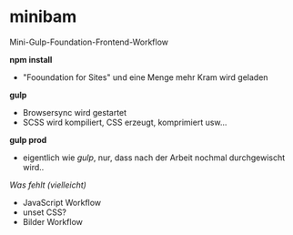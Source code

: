 # minibam

Mini-Gulp-Foundation-Frontend-Workflow

**npm install**

- "Fooundation for Sites" und eine Menge mehr Kram wird geladen
    

**gulp** 

- Browsersync wird gestartet
- SCSS wird kompiliert, CSS erzeugt, komprimiert usw...
    
**gulp prod**

- eigentlich wie *gulp*, nur, dass nach der Arbeit nochmal durchgewischt wird..
 
 
*Was fehlt (vielleicht)*
 
 - JavaScript Workflow
 - unset CSS?
 - Bilder Workflow